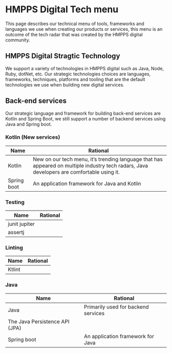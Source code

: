 # HMPPS Digital Tech menu

This page describes our technical menu of tools, frameworks and languages we use when creating our products or services, this menu is an outcome of the tech radar that was created by the HMPPS digital community. 

## HMPPS Digital Stragtic Technology

We support a variety of technologies in HMPPS digital such as Java, Node, Ruby, dotNet, etc. Our strategic technologies choices are languages, frameworks, techniques, platforms and tooling that are the default technologies we use when building new digital services.

## Back-end services
Our strategic language and framework for building back-end services are Kotlin and Spring Boot, we still support a number of backend services using Java and Spring boot.

### Kotlin (New services) 

| Name |  Rational | 
|-|-|
| Kotlin | New on our tech menu, it’s trending language that has appeared on multiple industry tech radars, Java developers are comfortable using it. | 
| Spring boot | An application framework for Java and Kotlin | 
 
### Testing
| Name |  Rational | 
|-|-|
| junit jupiter | |
assertj | |
 
### Linting
| Name |  Rational | 
|-|-|
| Ktlint | |
  
### Java
| Name |  Rational | 
|-|-|
| Java | Primarily used for backend services |
| The Java Persistence API (JPA) | |
| Spring boot | An application framework for Java |
